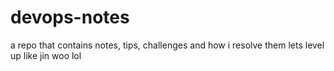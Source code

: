 # devops-notes
a repo that contains notes, tips, challenges and how i resolve them
lets level up like jin woo lol
